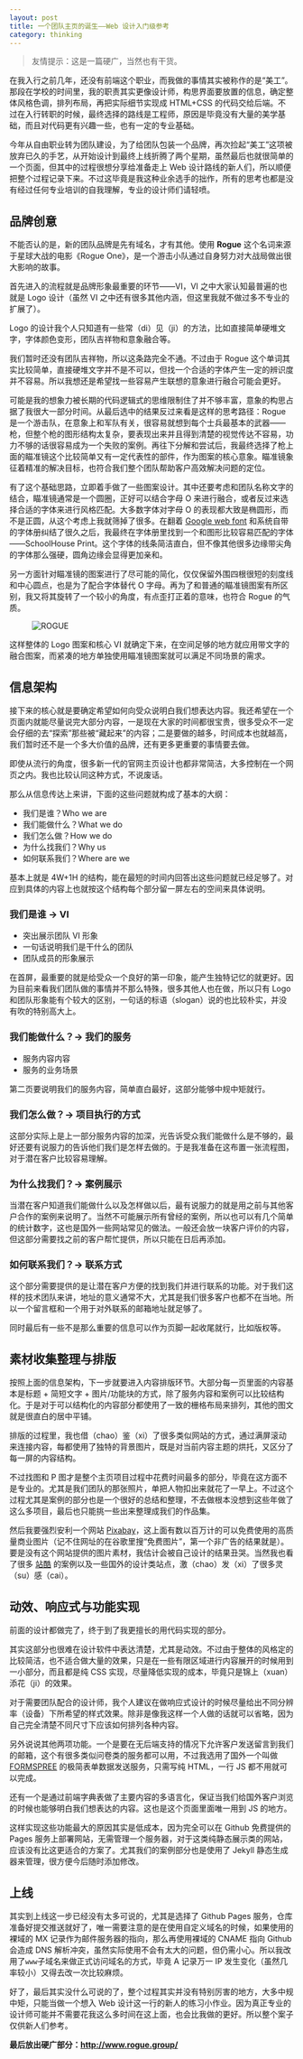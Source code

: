 ```yaml
---
layout: post
title: 一个团队主页的诞生——Web 设计入门级参考
category: thinking
---
```


> 友情提示：这是一篇硬广，当然也有干货。

在我入行之前几年，还没有前端这个职业，而我做的事情其实被称作的是“美工”。那段在学校的时间里，我的职责其实更像设计师，构思界面要放置的信息，确定整体风格色调，排列布局，再把实际细节实现成 HTML+CSS 的代码交给后端。不过在入行转职的时候，最终选择的路线是工程师，原因是毕竟没有大量的美学基础，而且对代码更有兴趣一些，也有一定的专业基础。

今年从自由职业转为团队建设，为了给团队包装一个品牌，再次捡起“美工”这项被放弃已久的手艺，从开始设计到最终上线折腾了两个星期，虽然最后也就很简单的一个页面，但其中的过程很想分享给准备走上 Web 设计路线的新人们，所以顺便把整个过程记录下来。不过这毕竟是我这种业余选手的拙作，所有的思考也都是没有经过任何专业培训的自我理解，专业的设计师们请轻喷。

品牌创意
----------

不能否认的是，新的团队品牌是先有域名，才有其他。使用 **Rogue** 这个名词来源于星球大战的电影《Rogue One》，是一个游击小队通过自身努力对大战局做出很大影响的故事。

首先进入的流程就是品牌形象最重要的环节——VI，VI 之中大家认知最普遍的也就是 Logo 设计（虽然 VI 之中还有很多其他内涵，但这里我就不做过多不专业的扩展了）。

Logo 的设计我个人只知道有一些常（di）见（ji）的方法，比如直接简单硬堆文字，字体颜色变形，团队吉祥物和意象融合等。

我们暂时还没有团队吉祥物，所以这条路完全不通。不过由于 Rogue 这个单词其实比较简单，直接硬堆文字并不是不可以，但找一个合适的字体产生一定的辨识度并不容易。所以我想还是希望找一些容易产生联想的意象进行融合可能会更好。

可能是我的想象力被长期的代码逻辑式的思维限制住了并不够丰富，意象的构思占据了我很大一部分时间。从最后选中的结果反过来看是这样的思考路径：Rogue 是一个游击队，在意象上和军队有关，很容易就想到每个士兵最基本的武器——枪，但整个枪的图形结构太复杂，要表现出来并且得到清楚的视觉传达不容易，功力不够的话很容易成为一个失败的案例。再往下分解和尝试后，我最终选择了枪上面的瞄准镜这个比较简单又有一定代表性的部件，作为图案的核心意象。瞄准镜象征着精准的解决目标，也符合我们整个团队帮助客户高效解决问题的定位。

有了这个基础思路，立即着手做了一些图案设计。其中还要考虑和团队名称文字的结合，瞄准镜通常是一个圆圈，正好可以结合字母 O 来进行融合，或者反过来选择合适的字体来进行风格匹配。大多数字体对字母 O 的表现都大致是椭圆形，而不是正圆，从这个考虑上我就筛掉了很多。在翻着 [Google web font](https://fonts.google.com/) 和系统自带的字体册纠结了很久之后，我最终在字体册里找到一个和图形比较容易匹配的字体——SchoolHouse Print。这个字体的线条简洁直白，但不像其他很多边缘带尖角的字体那么强硬，圆角边缘会显得更加亲和。

另一方面针对瞄准镜的图案进行了尽可能的简化，仅仅保留外围四根很短的刻度线和中心圆点，也是为了配合字体替代 O 字母。再为了和普通的瞄准镜图案有所区别，我又将其旋转了一个较小的角度，有点歪打正着的意味，也符合 Rogue 的气质。

<figure>
    <img src="http://www.rogue.group/assets/img/logo.png" alt="ROGUE" />
</figure>

这样整体的 Logo 图案和核心 VI 就确定下来，在空间足够的地方就应用带文字的融合图案，而紧凑的地方单独使用瞄准镜图案就可以满足不同场景的需求。

信息架构
----------

接下来的核心就是要确定希望如何向受众说明白我们想表达内容。我还希望在一个页面内就能尽量说完大部分内容，一是现在大家的时间都很宝贵，很多受众不一定会仔细的去“探索”那些被“藏起来”的内容；二是要做的越多，时间成本也就越高，我们暂时还不是一个多大价值的品牌，还有更多更重要的事情要去做。

即使从流行的角度，很多新一代的官网主页设计也都非常简洁，大多控制在一个网页之内。我也比较认同这种方式，不说废话。

那么从信息传达上来讲，下面的这些问题就构成了基本的大纲：

* 我们是谁？Who we are
* 我们能做什么？What we do
* 我们怎么做？How we do
* 为什么找我们？Why us
* 如何联系我们？Where are we

基本上就是 4W+1H 的结构，能在最短的时间内回答出这些问题就已经足够了。对应到具体的内容上也就按这个结构每个部分留一屏左右的空间来具体说明。

### 我们是谁 -> VI

* 突出展示团队 VI 形象
* 一句话说明我们是干什么的团队
* 团队成员的形象展示

在首屏，最重要的就是给受众一个良好的第一印象，能产生独特记忆的就更好。因为目前来看我们团队做的事情并不那么特殊，很多其他人也在做，所以只有 Logo 和团队形象能有个较大的区别，一句话的标语（slogan）说的也比较朴实，并没有吹的特别高大上。

### 我们能做什么？-> 我们的服务

* 服务内容内容
* 服务的业务场景

第二页要说明我们的服务内容，简单直白最好，这部分能够中规中矩就行。

### 我们怎么做？-> 项目执行的方式

这部分实际上是上一部分服务内容的加深，光告诉受众我们能做什么是不够的，最好还要有说服力的告诉他们我们是怎样去做的。于是我准备在这布置一张流程图，对于潜在客户比较容易理解。

### 为什么找我们？-> 案例展示

当潜在客户知道我们能做什么以及怎样做以后，最有说服力的就是用之前与其他客户合作的案例来说明了。当然不可能展示所有曾经的案例，所以也可以有几个简单的统计数字，这也是国外一些网站常见的做法。一般还会放一块客户评价的内容，但这部分需要找之前的客户帮忙提供，所以只能在日后再添加。

### 如何联系我们？-> 联系方式

这个部分需要提供的是让潜在客户方便的找到我们并进行联系的功能。对于我们这样的技术团队来讲，地址的意义通常不大，尤其是我们很多客户也都不在当地。所以一个留言框和一个用于对外联系的邮箱地址就足够了。

同时最后有一些不是那么重要的信息可以作为页脚一起收尾就行，比如版权等。

素材收集整理与排版
----------

按照上面的信息架构，下一步就要进入内容排版环节。大部分每一页里面的内容基本是标题 + 简短文字 + 图片/功能块的方式，除了服务内容和案例可以比较结构化。于是对于可以结构化的内容部分都使用了一致的栅格布局来排列，其他的图文就是很直白的居中平铺。

排版的过程里，我也借（chao）鉴（xi）了很多类似网站的方式，通过满屏滚动来连接内容，每都使用了独特的背景图片，既是对当前内容主题的烘托，又区分了每一屏的内容结构。

不过找图和 P 图才是整个主页项目过程中花费时间最多的部分，毕竟在这方面不是专业的。尤其是我们团队的那张照片，单把人物扣出来就花了一早上。不过这个过程尤其是案例的部分也是一个很好的总结和整理，不去做根本没想到这些年做了这么多项目，最后也只能挑一些出来整理成我们的作品集。

然后我要强烈安利一个网站 [Pixabay](https://pixabay.com/)，这上面有数以百万计的可以免费使用的高质量商业图片（记不住网址的在谷歌里搜“免费图片”，第一个非广告的结果就是）。要是没有这个网站提供的图片素材，我估计会被自己设计的结果丑哭。当然我也看了很多 [站酷](http://www.zcool.com.cn/) 的案例以及一些国外的设计类站点，激（chao）发（xi）了很多灵（su）感（cai）。

动效、响应式与功能实现
----------

前面的设计都做完了，终于到了我更擅长的用代码实现的部分。

其实这部分也很难在设计软件中表达清楚，尤其是动效。不过由于整体的风格定的比较简洁，也不适合做大量的效果，只是在一些有限区域进行内容展开的时候用到一小部分，而且都是纯 CSS 实现，尽量降低实现的成本，毕竟只是锦上（xuan）添花（ji）的效果。

对于需要团队配合的设计师，我个人建议在做响应式设计的时候尽量给出不同分辨率（设备）下所希望的样式效果。除非是像我这样一个人做的话就可以省略，因为自己完全清楚不同尺寸下应该如何排列各种内容。

另外说说其他两项功能。一个是要在无后端支持的情况下允许客户发送留言到我们的邮箱，这个有很多类似问卷类的服务都可以用，不过我选用了国外一个叫做 [FORMSPREE](https://formspree.io/) 的极简表单数据发送服务，只需写纯 HTML，一行 JS 都不用就可以完成。

还有一个是通过前端字典表做了主要内容的多语言化，保证当我们给国外客户浏览的时候也能够明白我们想表达的内容。这也是这个页面里面唯一用到 JS 的地方。

这样实现这些功能最大的原因其实是低成本，因为完全可以在 Github 免费提供的 Pages 服务上部署网站，无需管理一个服务器，对于这类纯静态展示类的网站，应该没有比这更适合的方案了。尤其我们的案例部分也是使用了 Jekyll 静态生成器来管理，很方便今后随时添加修改。

上线
----------

其实到上线这一步已经没有太多可说的，尤其是选择了 Github Pages 服务，仓库准备好提交推送就好了，唯一需要注意的是在使用自定义域名的时候，如果使用的裸域的 MX 记录作为邮件服务器的指向，那么再使用裸域的 CNAME 指向 Github 会造成 DNS 解析冲突，虽然实际使用不会有太大的问题，但仍需小心。所以我改用了`www`子域名来做正式访问域名的方式，毕竟 A 记录万一 IP 发生变化（虽然几率较小）又得去改一次比较麻烦。

好了，最后其实没什么可说的了，整个过程其实并没有特别厉害的地方，大多中规中矩，只能当做一个想入 Web 设计这一行的新人的练习小作业。因为真正专业的设计师可能并不需要花我这么多时间在这上面，也会比我做的更好。所以整个案子仅供新人们参考。

**最后放出硬广部分：<http://www.rogue.group/>**
